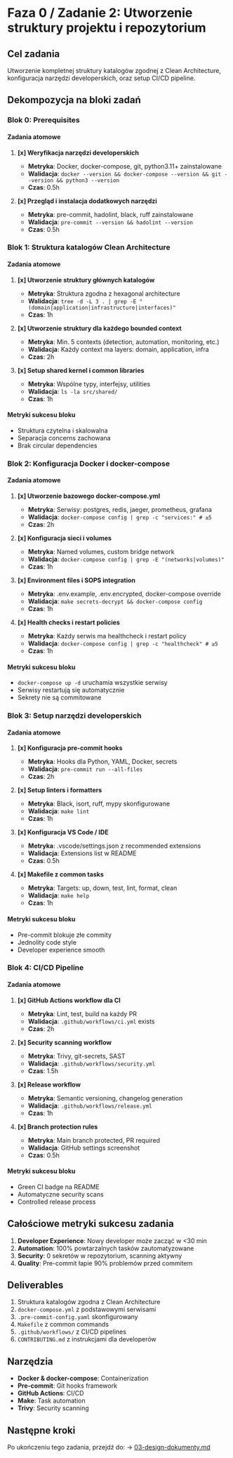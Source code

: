 # Faza 0 / Zadanie 2: Utworzenie struktury projektu i repozytorium

## Cel zadania

Utworzenie kompletnej struktury katalogów zgodnej z Clean Architecture, konfiguracja narzędzi developerskich, oraz setup CI/CD pipeline.

## Dekompozycja na bloki zadań

### Blok 0: Prerequisites

#### Zadania atomowe

1. **[x] Weryfikacja narzędzi developerskich**
   - **Metryka**: Docker, docker-compose, git, python3.11+ zainstalowane
   - **Walidacja**: `docker --version && docker-compose --version && git --version && python3 --version`
   - **Czas**: 0.5h

2. **[x] Przegląd i instalacja dodatkowych narzędzi**
   - **Metryka**: pre-commit, hadolint, black, ruff zainstalowane
   - **Walidacja**: `pre-commit --version && hadolint --version`
   - **Czas**: 0.5h

### Blok 1: Struktura katalogów Clean Architecture

#### Zadania atomowe

1. **[x] Utworzenie struktury głównych katalogów**
   - **Metryka**: Struktura zgodna z hexagonal architecture
   - **Walidacja**: `tree -d -L 3 . | grep -E "(domain|application|infrastructure|interfaces)"`
   - **Czas**: 1h

2. **[x] Utworzenie struktury dla każdego bounded context**
   - **Metryka**: Min. 5 contexts (detection, automation, monitoring, etc.)
   - **Walidacja**: Każdy context ma layers: domain, application, infra
   - **Czas**: 2h

3. **[x] Setup shared kernel i common libraries**
   - **Metryka**: Wspólne typy, interfejsy, utilities
   - **Walidacja**: `ls -la src/shared/`
   - **Czas**: 1h

#### Metryki sukcesu bloku

- Struktura czytelna i skalowalna
- Separacja concerns zachowana
- Brak circular dependencies

### Blok 2: Konfiguracja Docker i docker-compose

#### Zadania atomowe

1. **[x] Utworzenie bazowego docker-compose.yml**
   - **Metryka**: Serwisy: postgres, redis, jaeger, prometheus, grafana
   - **Walidacja**: `docker-compose config | grep -c "services:" # ≥5`
   - **Czas**: 2h

2. **[x] Konfiguracja sieci i volumes**
   - **Metryka**: Named volumes, custom bridge network
   - **Walidacja**: `docker-compose config | grep -E "(networks|volumes)"`
   - **Czas**: 1h

3. **[x] Environment files i SOPS integration**
   - **Metryka**: .env.example, .env.encrypted, docker-compose override
   - **Walidacja**: `make secrets-decrypt && docker-compose config`
   - **Czas**: 1h

4. **[x] Health checks i restart policies**
   - **Metryka**: Każdy serwis ma healthcheck i restart policy
   - **Walidacja**: `docker-compose config | grep -c "healthcheck" # ≥5`
   - **Czas**: 1h

#### Metryki sukcesu bloku

- `docker-compose up -d` uruchamia wszystkie serwisy
- Serwisy restartują się automatycznie
- Sekrety nie są commitowane

### Blok 3: Setup narzędzi developerskich

#### Zadania atomowe

1. **[x] Konfiguracja pre-commit hooks**
   - **Metryka**: Hooks dla Python, YAML, Docker, secrets
   - **Walidacja**: `pre-commit run --all-files`
   - **Czas**: 2h

2. **[x] Setup linters i formatters**
   - **Metryka**: Black, isort, ruff, mypy skonfigurowane
   - **Walidacja**: `make lint`
   - **Czas**: 1h

3. **[x] Konfiguracja VS Code / IDE**
   - **Metryka**: .vscode/settings.json z recommended extensions
   - **Walidacja**: Extensions list w README
   - **Czas**: 0.5h

4. **[x] Makefile z common tasks**
   - **Metryka**: Targets: up, down, test, lint, format, clean
   - **Walidacja**: `make help`
   - **Czas**: 1h

#### Metryki sukcesu bloku

- Pre-commit blokuje złe commity
- Jednolity code style
- Developer experience smooth

### Blok 4: CI/CD Pipeline

#### Zadania atomowe

1. **[x] GitHub Actions workflow dla CI**
   - **Metryka**: Lint, test, build na każdy PR
   - **Walidacja**: `.github/workflows/ci.yml` exists
   - **Czas**: 2h

2. **[x] Security scanning workflow**
   - **Metryka**: Trivy, git-secrets, SAST
   - **Walidacja**: `.github/workflows/security.yml`
   - **Czas**: 1.5h

3. **[x] Release workflow**
   - **Metryka**: Semantic versioning, changelog generation
   - **Walidacja**: `.github/workflows/release.yml`
   - **Czas**: 1h

4. **[x] Branch protection rules**
   - **Metryka**: Main branch protected, PR required
   - **Walidacja**: GitHub settings screenshot
   - **Czas**: 0.5h

#### Metryki sukcesu bloku

- Green CI badge na README
- Automatyczne security scans
- Controlled release process

## Całościowe metryki sukcesu zadania

1. **Developer Experience**: Nowy developer może zacząć w <30 min
2. **Automation**: 100% powtarzalnych tasków zautomatyzowane
3. **Security**: 0 sekretów w repozytorium, scanning aktywny
4. **Quality**: Pre-commit łapie 90% problemów przed commitem

## Deliverables

1. Struktura katalogów zgodna z Clean Architecture
2. `docker-compose.yml` z podstawowymi serwisami
3. `.pre-commit-config.yaml` skonfigurowany
4. `Makefile` z common commands
5. `.github/workflows/` z CI/CD pipelines
6. `CONTRIBUTING.md` z instrukcjami dla developerów

## Narzędzia

- **Docker & docker-compose**: Containerization
- **Pre-commit**: Git hooks framework
- **GitHub Actions**: CI/CD
- **Make**: Task automation
- **Trivy**: Security scanning

## Następne kroki

Po ukończeniu tego zadania, przejdź do:
→ [03-design-dokumenty.md](./03-design-dokumenty.md)
